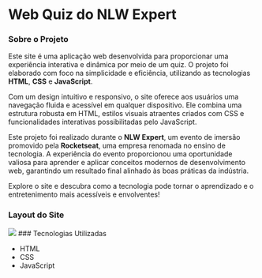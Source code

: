 # Web Quiz do NLW Expert

### Sobre o Projeto
Este site é uma aplicação web desenvolvida para proporcionar uma experiência interativa e dinâmica por meio de um quiz. O projeto foi elaborado com foco na simplicidade e eficiência, utilizando as tecnologias **HTML**, **CSS** e **JavaScript**.  

Com um design intuitivo e responsivo, o site oferece aos usuários uma navegação fluida e acessível em qualquer dispositivo. Ele combina uma estrutura robusta em HTML, estilos visuais atraentes criados com CSS e funcionalidades interativas possibilitadas pelo JavaScript.  

Este projeto foi realizado durante o **NLW Expert**, um evento de imersão promovido pela **Rocketseat**, uma empresa renomada no ensino de tecnologia. A experiência do evento proporcionou uma oportunidade valiosa para aprender e aplicar conceitos modernos de desenvolvimento web, garantindo um resultado final alinhado às boas práticas da indústria.  

Explore o site e descubra como a tecnologia pode tornar o aprendizado e o entretenimento mais acessíveis e envolventes!

### Layout do Site
<img src="https://drive.google.com/file/d/11-w-yzKAGyt3GQu3ijuETaBBQPDZdUfB/view?usp=sharing">
### Tecnologias Utilizadas 

- HTML
- CSS
- JavaScript
